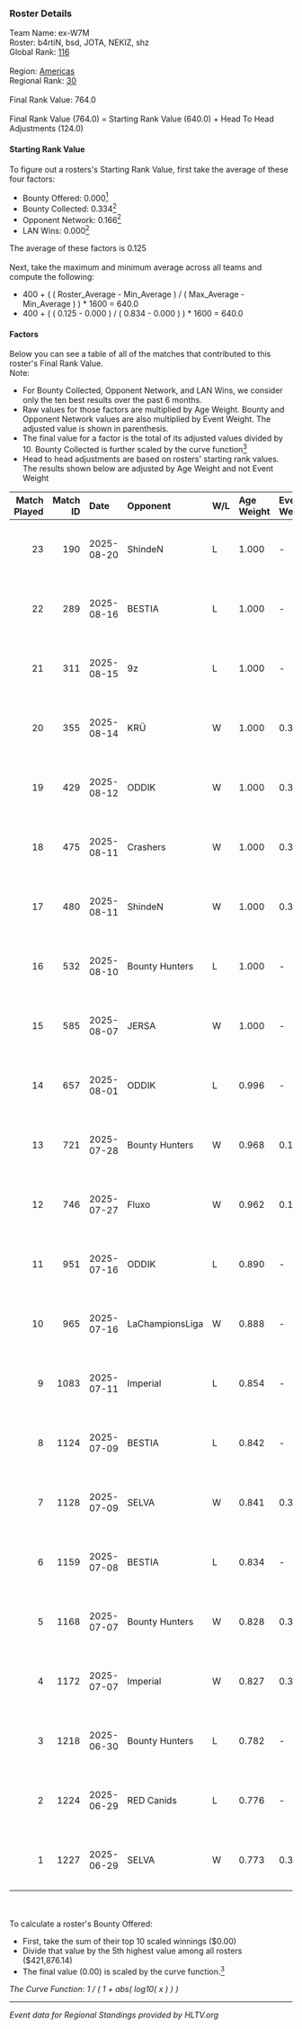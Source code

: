 ### Roster Details<br />
Team Name: ex-W7M<br />
Roster: b4rtiN, bsd, JOTA, NEKIZ, shz<br />
Global Rank: [116](../../standings_global_2025_09_01.md)<br />
<br />
Region: [Americas]( ../../standings_americas_2025_09_01.md)<br />
Regional Rank: [30]( ../../standings_americas_2025_09_01.md)<br />
<br />
Final Rank Value:  764.0<br />
<br />
Final Rank Value (764.0) = Starting Rank Value (640.0) + Head To Head Adjustments (124.0)<br />

#### Starting Rank Value<br />
To figure out a rosters's Starting Rank Value, first take the average of these four factors:<br />
- Bounty Offered: 0.000[<sup>1</sup>](#table2)
- Bounty Collected: 0.334[<sup>2</sup>](#table1)
- Opponent Network: 0.166[<sup>2</sup>](#table1)
- LAN Wins: 0.000[<sup>2</sup>](#table1)

The average of these factors is 0.125<br />
<br />
Next, take the maximum and minimum average across all teams and compute the following:<br />
- 400 + ( ( Roster_Average - Min_Average ) / ( Max_Average - Min_Average ) ) * 1600 = 640.0
- 400 + ( ( 0.125 - 0.000 ) / ( 0.834 - 0.000 ) ) * 1600 = 640.0


#### Factors<br />
Below you can see a table of all of the matches that contributed to this roster's Final Rank Value.<br />
Note:<br />

- For Bounty Collected, Opponent Network, and LAN Wins, we consider only the ten best results over the past 6 months.
- Raw values for those factors are multiplied by Age Weight. Bounty and Opponent Network values are also multiplied by Event Weight. The adjusted value is shown in parenthesis.
- The final value for a factor is the total of its adjusted values divided by 10. Bounty Collected is further scaled by the curve function[<sup>3</sup>](#curveFunction)
- Head to head adjustments are based on rosters' starting rank values. The results shown below are adjusted by Age Weight and not Event Weight
<span id="table1"></span><br />


| Match Played | Match ID | Date       | Opponent        | W/L | Age Weight | Event Weight | Bounty Collected | Opponent Network | LAN Wins  | H2H Adj. | Roster                          |
| -: | -: | :- | :- | :- | :- | :- | :- | :- | :- | -: | :- |
|           23 |      190 | 2025-08-20 | ShindeN         | L   | 1.000      | -            | -                | -                | -         |   -13.53 | b4rtiN, bsd, JOTA, NEKIZ, shz   |
|           22 |      289 | 2025-08-16 | BESTIA          | L   | 1.000      | -            | -                | -                | -         |    -7.75 | b4rtiN, bsd, JOTA, NEKIZ, shz   |
|           21 |      311 | 2025-08-15 | 9z              | L   | 1.000      | -            | -                | -                | -         |    -7.01 | b4rtiN, bsd, JOTA, NEKIZ, shz   |
|           20 |      355 | 2025-08-14 | KRÜ             | W   | 1.000      | 0.371        | 0.004 (0.002)    | 0.478 (0.177)    | 0 (0.000) |    14.06 | b4rtiN, bsd, JOTA, NEKIZ, shz   |
|           19 |      429 | 2025-08-12 | ODDIK           | W   | 1.000      | 0.363        | 0.083 (0.030)    | 0.540 (0.196)    | 0 (0.000) |    25.16 | b4rtiN, bsd, JOTA, NEKIZ, shz   |
|           18 |      475 | 2025-08-11 | Crashers        | W   | 1.000      | 0.363        | 0.001 (0.000)    | 0.227 (0.082)    | 0 (0.000) |     9.42 | b4rtiN, bsd, JOTA, NEKIZ, shz   |
|           17 |      480 | 2025-08-11 | ShindeN         | W   | 1.000      | 0.371        | 0.006 (0.002)    | 0.723 (0.268)    | 0 (0.000) |    18.58 | b4rtiN, bsd, JOTA, NEKIZ, shz   |
|           16 |      532 | 2025-08-10 | Bounty Hunters  | L   | 1.000      | -            | -                | -                | -         |   -13.69 | b4rtiN, bsd, JOTA, NEKIZ, shz   |
|           15 |      585 | 2025-08-07 | JERSA           | W   | 1.000      | -            | -                | -                | 0 (0.000) |     5.87 | b4rtiN, bsd, JOTA, NEKIZ, shz   |
|           14 |      657 | 2025-08-01 | ODDIK           | L   | 0.996      | -            | -                | -                | -         |    -4.79 | b4rtiN, bsd, JOTA, NEKIZ, shz   |
|           13 |      721 | 2025-07-28 | Bounty Hunters  | W   | 0.968      | 0.143        | 0.007 (0.001)    | 0.662 (0.092)    | 0 (0.000) |    17.51 | b4rtiN, bsd, JOTA, NEKIZ, shz   |
|           12 |      746 | 2025-07-27 | Fluxo           | W   | 0.962      | 0.143        | 0.059 (0.008)    | 0.685 (0.094)    | 0 (0.000) |    27.18 | b4rtiN, bsd, JOTA, NEKIZ, shz   |
|           11 |      951 | 2025-07-16 | ODDIK           | L   | 0.890      | -            | -                | -                | -         |    -3.00 | b4rtiN, bsd, JOTA, NEKIZ, shz   |
|           10 |      965 | 2025-07-16 | LaChampionsLiga | W   | 0.888      | -            | -                | -                | 0 (0.000) |     7.44 | b4rtiN, bsd, JOTA, NEKIZ, shz   |
|            9 |     1083 | 2025-07-11 | Imperial        | L   | 0.854      | -            | -                | -                | -         |    -1.69 | b4rtiN, JOTA, levi, shz, urban0 |
|            8 |     1124 | 2025-07-09 | BESTIA          | L   | 0.842      | -            | -                | -                | -         |    -5.41 | b4rtiN, JOTA, levi, shz, urban0 |
|            7 |     1128 | 2025-07-09 | SELVA           | W   | 0.841      | 0.384        | 0.012 (0.004)    | 0.579 (0.187)    | 0 (0.000) |    15.27 | b4rtiN, JOTA, levi, shz, urban0 |
|            6 |     1159 | 2025-07-08 | BESTIA          | L   | 0.834      | -            | -                | -                | -         |    -4.89 | b4rtiN, JOTA, levi, shz, urban0 |
|            5 |     1168 | 2025-07-07 | Bounty Hunters  | W   | 0.828      | 0.376        | 0.007 (0.002)    | 0.662 (0.206)    | 0 (0.000) |    17.41 | b4rtiN, JOTA, levi, shz, urban0 |
|            4 |     1172 | 2025-07-07 | Imperial        | W   | 0.827      | 0.376        | 0.156 (0.048)    | 0.606 (0.188)    | -         |    24.75 | b4rtiN, JOTA, levi, shz, urban0 |
|            3 |     1218 | 2025-06-30 | Bounty Hunters  | L   | 0.782      | -            | -                | -                | -         |    -7.67 | b4rtiN, JOTA, levi, shz, urban0 |
|            2 |     1224 | 2025-06-29 | RED Canids      | L   | 0.776      | -            | -                | -                | -         |    -5.74 | b4rtiN, JOTA, levi, shz, urban0 |
|            1 |     1227 | 2025-06-29 | SELVA           | W   | 0.773      | 0.384        | 0.012 (0.004)    | 0.579 (0.172)    | -         |    16.52 | b4rtiN, JOTA, levi, shz, urban0 |

<br />
<span id="table2"></span><br />
To calculate a roster's Bounty Offered:<br />

- First, take the sum of their top 10 scaled winnings ($0.00)
- Divide that value by the 5th highest value among all rosters ($421,876.14)
- The final value (0.00) is scaled by the curve function.[<sup>3</sup>](#curveFunction)

<span id="curveFunction"></span>_The Curve Function: 1 / ( 1 + abs( log10( x ) ) )_<br />

---
_Event data for Regional Standings provided by HLTV.org_<br />
